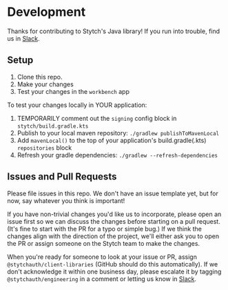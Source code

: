 # Development

Thanks for contributing to Stytch's Java library! If you run into trouble, find us in [Slack].

## Setup

1. Clone this repo.
2. Make your changes
3. Test your changes in the `workbench` app

To test your changes locally in YOUR application:
1. TEMPORARILY comment out the `signing` config block in `stytch/build.gradle.kts`
2. Publish to your local maven repository: `./gradlew publishToMavenLocal`
3. Add `mavenLocal()` to the top of your application's build.gradle(.kts) `repositories` block 
4. Refresh your gradle dependencies: `./gradlew --refresh-dependencies` 

## Issues and Pull Requests

Please file issues in this repo. We don't have an issue template yet, but for now, say whatever you think is important!

If you have non-trivial changes you'd like us to incorporate, please open an issue first so we can discuss the changes before starting on a pull request. (It's fine to start with the PR for a typo or simple bug.) If we think the changes align with the direction of the project, we'll either ask you to open the PR or assign someone on the Stytch team to make the changes.

When you're ready for someone to look at your issue or PR, assign `@stytchauth/client-libraries` (GitHub should do this automatically). If we don't acknowledge it within one business day, please escalate it by tagging `@stytchauth/engineering` in a comment or letting us know in [Slack].

[Slack]: https://join.slack.com/t/stytch/shared_invite/zt-nil4wo92-jApJ9Cl32cJbEd9esKkvyg
